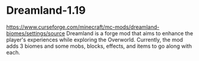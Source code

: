 # Dreamland-1.19
https://www.curseforge.com/minecraft/mc-mods/dreamland-biomes/settings/source
 Dreamland is a forge mod that aims to enhance the player's experiences while exploring the Overworld. Currently, the mod adds 3 biomes and some mobs, blocks, effects, and items to go along with each.
